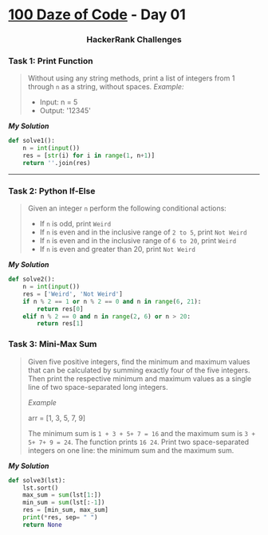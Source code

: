 # [100 Daze of Code](https://github.com/seraph76/100-Daze-of-Code) - Day 01

<div align="center">

### HackerRank Challenges

</div>

### **Task 1: Print Function**

> Without using any string methods, print a list of integers from 1 through `n` as a string, without spaces.
> *Example:*
>* Input: n = 5
>* Output: '12345'

**_My Solution_**

```python
def solve1():
    n = int(input())
    res = [str(i) for i in range(1, n+1)]
    return ''.join(res)
```

---

### **Task 2: Python If-Else**

> Given an integer `n` perform the following conditional actions:
>* If `n` is odd, print `Weird`
>* If `n` is even and in the inclusive range of `2 to 5`, print `Not Weird`
>* If `n` is even and in the inclusive range of `6 to 20`, print `Weird`
>* If `n` is even and greater than 20, print `Not Weird`

**_My Solution_**

```python
def solve2():
    n = int(input())
    res = ['Weird', 'Not Weird']
    if n % 2 == 1 or n % 2 == 0 and n in range(6, 21):
        return res[0]
    elif n % 2 == 0 and n in range(2, 6) or n > 20:
        return res[1]
```

### **Task 3: Mini-Max Sum**

> Given five positive integers, find the minimum and maximum values that can be calculated by summing exactly
> four of the five integers. Then print the respective minimum and maximum values as a single line of
> two space-separated long integers. 
>
> *Example*
>
> arr = [1, 3, 5, 7, 9]
>
> The minimum sum is `1 + 3 + 5+ 7 = 16` and the maximum sum is `3 + 5+ 7+ 9 = 24`. The function prints `16 24`. 
> Print two space-separated integers on one line: the minimum sum and the maximum sum.

**_My Solution_**

```python
def solve3(lst):
    lst.sort()
    max_sum = sum(lst[1:])
    min_sum = sum(lst[:-1])
    res = [min_sum, max_sum]
    print(*res, sep= " ")
    return None
```





